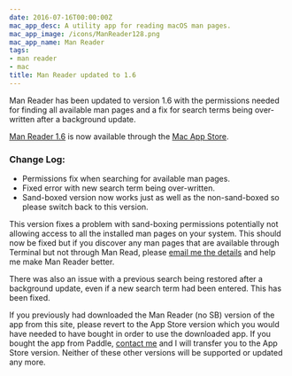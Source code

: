 ```yaml
---
date: 2016-07-16T00:00:00Z
mac_app_desc: A utility app for reading macOS man pages.
mac_app_image: /icons/ManReader128.png
mac_app_name: Man Reader
tags:
- man reader
- mac
title: Man Reader updated to 1.6
---
```


Man Reader has been updated to version 1.6 with the permissions needed for
finding all available man pages and a fix for search terms being over-written
after a background update.

[Man Reader 1.6][1] is now available through the [Mac App Store][2].

### Change Log:

* Permissions fix when searching for available man pages.
* Fixed error with new search term being over-written.
* Sand-boxed version now works just as well as the non-sand-boxed so please
  switch back to this version.

This version fixes a problem with sand-boxing permissions potentially not
allowing access to all the installed man pages on your system. This should now
be fixed but if you discover any man pages that are available through Terminal
but not through Man Read, please [email me the details][4] and help me make Man
Reader better.

There was also an issue with a previous search being restored after a background
update, even if a new search term had been entered. This has been fixed.

If you previously had downloaded the Man Reader (no SB) version of the app from
this site, please revert to the App Store version which you would have needed to
have bought in order to use the downloaded app. If you bought the app from
Paddle, [contact me][3] and I will transfer you to the App Store version.
Neither of these other versions will be supported or updated any more.

[1]: /manreader/
[2]: http://itunes.apple.com/app/man-reader/id522583774?mt=12
[3]: mailto:sarah@troz.net?subject=Man%20Reader%20transfer%20to%20App%20Store
[4]: mailto:sarah@troz.net?subject=Man%20Reader%20not%20detecting%20some%20man%20pages
